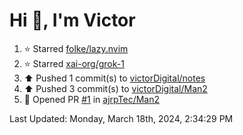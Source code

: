 <h1>Hi 👋, I'm Victor </h1>

<!--RECENT_ACTIVITY:start-->
1. ⭐ Starred [folke/lazy.nvim](https://github.com/folke/lazy.nvim)<br>
2. ⭐ Starred [xai-org/grok-1](https://github.com/xai-org/grok-1)<br>
3. ⬆️ Pushed 1 commit(s) to [victorDigital/notes](https://github.com/victorDigital/notes)<br>
4. ⬆️ Pushed 3 commit(s) to [victorDigital/Man2](https://github.com/victorDigital/Man2)<br>
5. 💪 Opened PR [#1](https://github.com/ajrpTec/Man2/pull/1) in [ajrpTec/Man2](https://github.com/ajrpTec/Man2)<br>
<!--RECENT_ACTIVITY:end-->

<!--RECENT_ACTIVITY:last_update-->
Last Updated: Monday, March 18th, 2024, 2:34:29 PM
<!--RECENT_ACTIVITY:last_update_end-->
